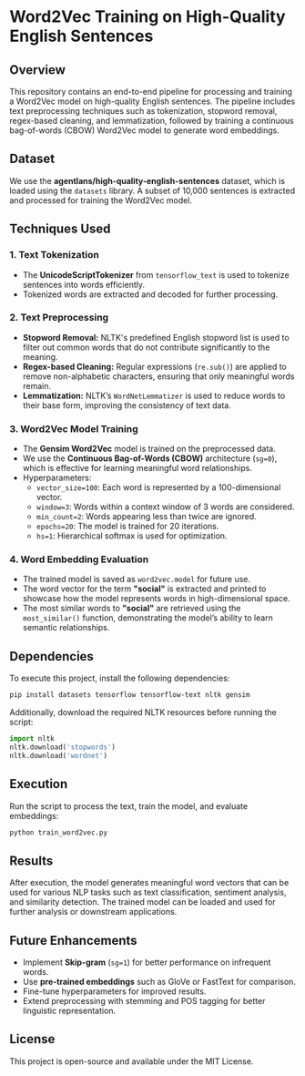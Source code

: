# Word2Vec Training on High-Quality English Sentences

## Overview
This repository contains an end-to-end pipeline for processing and training a Word2Vec model on high-quality English sentences. The pipeline includes text preprocessing techniques such as tokenization, stopword removal, regex-based cleaning, and lemmatization, followed by training a continuous bag-of-words (CBOW) Word2Vec model to generate word embeddings.

## Dataset
We use the **agentlans/high-quality-english-sentences** dataset, which is loaded using the `datasets` library. A subset of 10,000 sentences is extracted and processed for training the Word2Vec model.

## Techniques Used
### 1. Text Tokenization
- The **UnicodeScriptTokenizer** from `tensorflow_text` is used to tokenize sentences into words efficiently.
- Tokenized words are extracted and decoded for further processing.

### 2. Text Preprocessing
- **Stopword Removal:** NLTK's predefined English stopword list is used to filter out common words that do not contribute significantly to the meaning.
- **Regex-based Cleaning:** Regular expressions (`re.sub()`) are applied to remove non-alphabetic characters, ensuring that only meaningful words remain.
- **Lemmatization:** NLTK’s `WordNetLemmatizer` is used to reduce words to their base form, improving the consistency of text data.

### 3. Word2Vec Model Training
- The **Gensim Word2Vec** model is trained on the preprocessed data.
- We use the **Continuous Bag-of-Words (CBOW)** architecture (`sg=0`), which is effective for learning meaningful word relationships.
- Hyperparameters:
  - `vector_size=100`: Each word is represented by a 100-dimensional vector.
  - `window=3`: Words within a context window of 3 words are considered.
  - `min_count=2`: Words appearing less than twice are ignored.
  - `epochs=20`: The model is trained for 20 iterations.
  - `hs=1`: Hierarchical softmax is used for optimization.

### 4. Word Embedding Evaluation
- The trained model is saved as `word2vec.model` for future use.
- The word vector for the term **"social"** is extracted and printed to showcase how the model represents words in high-dimensional space.
- The most similar words to **"social"** are retrieved using the `most_similar()` function, demonstrating the model’s ability to learn semantic relationships.

## Dependencies
To execute this project, install the following dependencies:
```bash
pip install datasets tensorflow tensorflow-text nltk gensim
```
Additionally, download the required NLTK resources before running the script:
```python
import nltk
nltk.download('stopwords')
nltk.download('wordnet')
```

## Execution
Run the script to process the text, train the model, and evaluate embeddings:
```bash
python train_word2vec.py
```

## Results
After execution, the model generates meaningful word vectors that can be used for various NLP tasks such as text classification, sentiment analysis, and similarity detection. The trained model can be loaded and used for further analysis or downstream applications.

## Future Enhancements
- Implement **Skip-gram** (`sg=1`) for better performance on infrequent words.
- Use **pre-trained embeddings** such as GloVe or FastText for comparison.
- Fine-tune hyperparameters for improved results.
- Extend preprocessing with stemming and POS tagging for better linguistic representation.

## License
This project is open-source and available under the MIT License.

